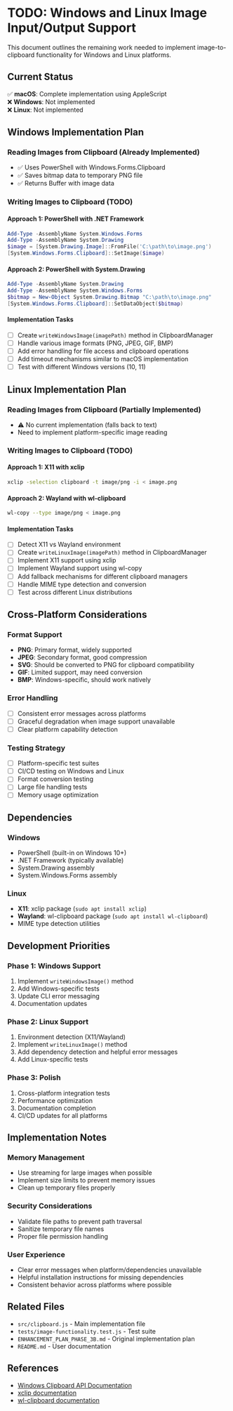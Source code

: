 # TODO: Windows and Linux Image Input/Output Support

This document outlines the remaining work needed to implement image-to-clipboard functionality for Windows and Linux platforms.

## Current Status

✅ **macOS**: Complete implementation using AppleScript  
❌ **Windows**: Not implemented  
❌ **Linux**: Not implemented  

## Windows Implementation Plan

### Reading Images from Clipboard (Already Implemented)
- ✅ Uses PowerShell with Windows.Forms.Clipboard
- ✅ Saves bitmap data to temporary PNG file
- ✅ Returns Buffer with image data

### Writing Images to Clipboard (TODO)

#### Approach 1: PowerShell with .NET Framework
```powershell
Add-Type -AssemblyName System.Windows.Forms
Add-Type -AssemblyName System.Drawing
$image = [System.Drawing.Image]::FromFile('C:\path\to\image.png')
[System.Windows.Forms.Clipboard]::SetImage($image)
```

#### Approach 2: PowerShell with System.Drawing
```powershell
Add-Type -AssemblyName System.Drawing
Add-Type -AssemblyName System.Windows.Forms
$bitmap = New-Object System.Drawing.Bitmap "C:\path\to\image.png"
[System.Windows.Forms.Clipboard]::SetDataObject($bitmap)
```

#### Implementation Tasks
- [ ] Create `writeWindowsImage(imagePath)` method in ClipboardManager
- [ ] Handle various image formats (PNG, JPEG, GIF, BMP)
- [ ] Add error handling for file access and clipboard operations
- [ ] Add timeout mechanisms similar to macOS implementation
- [ ] Test with different Windows versions (10, 11)

## Linux Implementation Plan

### Reading Images from Clipboard (Partially Implemented)
- ⚠️ No current implementation (falls back to text)
- Need to implement platform-specific image reading

### Writing Images to Clipboard (TODO)

#### Approach 1: X11 with xclip
```bash
xclip -selection clipboard -t image/png -i < image.png
```

#### Approach 2: Wayland with wl-clipboard
```bash
wl-copy --type image/png < image.png
```

#### Implementation Tasks
- [ ] Detect X11 vs Wayland environment
- [ ] Create `writeLinuxImage(imagePath)` method in ClipboardManager
- [ ] Implement X11 support using xclip
- [ ] Implement Wayland support using wl-copy
- [ ] Add fallback mechanisms for different clipboard managers
- [ ] Handle MIME type detection and conversion
- [ ] Test across different Linux distributions

## Cross-Platform Considerations

### Format Support
- **PNG**: Primary format, widely supported
- **JPEG**: Secondary format, good compression
- **SVG**: Should be converted to PNG for clipboard compatibility
- **GIF**: Limited support, may need conversion
- **BMP**: Windows-specific, should work natively

### Error Handling
- [ ] Consistent error messages across platforms
- [ ] Graceful degradation when image support unavailable
- [ ] Clear platform capability detection

### Testing Strategy
- [ ] Platform-specific test suites
- [ ] CI/CD testing on Windows and Linux
- [ ] Format conversion testing
- [ ] Large file handling tests
- [ ] Memory usage optimization

## Dependencies

### Windows
- PowerShell (built-in on Windows 10+)
- .NET Framework (typically available)
- System.Drawing assembly
- System.Windows.Forms assembly

### Linux
- **X11**: xclip package (`sudo apt install xclip`)
- **Wayland**: wl-clipboard package (`sudo apt install wl-clipboard`)
- MIME type detection utilities

## Development Priorities

### Phase 1: Windows Support
1. Implement `writeWindowsImage()` method
2. Add Windows-specific tests
3. Update CLI error messaging
4. Documentation updates

### Phase 2: Linux Support  
1. Environment detection (X11/Wayland)
2. Implement `writeLinuxImage()` method
3. Add dependency detection and helpful error messages
4. Add Linux-specific tests

### Phase 3: Polish
1. Cross-platform integration tests
2. Performance optimization
3. Documentation completion
4. CI/CD updates for all platforms

## Implementation Notes

### Memory Management
- Use streaming for large images when possible
- Implement size limits to prevent memory issues
- Clean up temporary files properly

### Security Considerations
- Validate file paths to prevent path traversal
- Sanitize temporary file names
- Proper file permission handling

### User Experience
- Clear error messages when platform/dependencies unavailable
- Helpful installation instructions for missing dependencies
- Consistent behavior across platforms where possible

## Related Files

- `src/clipboard.js` - Main implementation file
- `tests/image-functionality.test.js` - Test suite
- `ENHANCEMENT_PLAN_PHASE_3B.md` - Original implementation plan
- `README.md` - User documentation

## References

- [Windows Clipboard API Documentation](https://docs.microsoft.com/en-us/dotnet/api/system.windows.forms.clipboard)
- [xclip documentation](https://github.com/astrand/xclip)
- [wl-clipboard documentation](https://github.com/bugaevc/wl-clipboard)